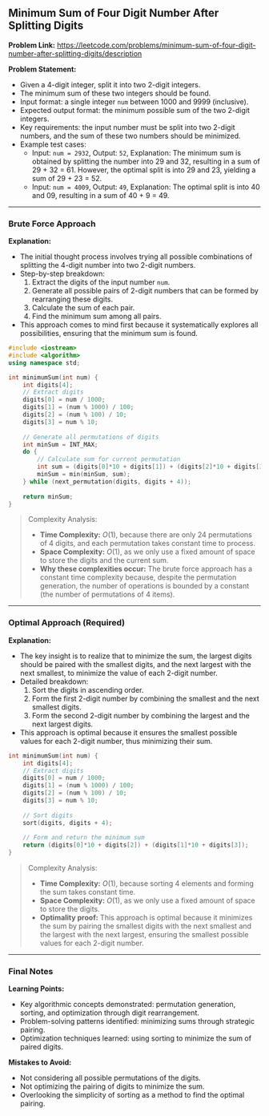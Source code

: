 ## Minimum Sum of Four Digit Number After Splitting Digits

**Problem Link:** https://leetcode.com/problems/minimum-sum-of-four-digit-number-after-splitting-digits/description

**Problem Statement:**
- Given a 4-digit integer, split it into two 2-digit integers.
- The minimum sum of these two integers should be found.
- Input format: a single integer `num` between 1000 and 9999 (inclusive).
- Expected output format: the minimum possible sum of the two 2-digit integers.
- Key requirements: the input number must be split into two 2-digit numbers, and the sum of these two numbers should be minimized.
- Example test cases:
  - Input: `num = 2932`, Output: `52`, Explanation: The minimum sum is obtained by splitting the number into 29 and 32, resulting in a sum of 29 + 32 = 61. However, the optimal split is into 29 and 23, yielding a sum of 29 + 23 = 52.
  - Input: `num = 4009`, Output: `49`, Explanation: The optimal split is into 40 and 09, resulting in a sum of 40 + 9 = 49.

---

### Brute Force Approach

**Explanation:**
- The initial thought process involves trying all possible combinations of splitting the 4-digit number into two 2-digit numbers.
- Step-by-step breakdown:
  1. Extract the digits of the input number `num`.
  2. Generate all possible pairs of 2-digit numbers that can be formed by rearranging these digits.
  3. Calculate the sum of each pair.
  4. Find the minimum sum among all pairs.
- This approach comes to mind first because it systematically explores all possibilities, ensuring that the minimum sum is found.

```cpp
#include <iostream>
#include <algorithm>
using namespace std;

int minimumSum(int num) {
    int digits[4];
    // Extract digits
    digits[0] = num / 1000;
    digits[1] = (num % 1000) / 100;
    digits[2] = (num % 100) / 10;
    digits[3] = num % 10;
    
    // Generate all permutations of digits
    int minSum = INT_MAX;
    do {
        // Calculate sum for current permutation
        int sum = (digits[0]*10 + digits[1]) + (digits[2]*10 + digits[3]);
        minSum = min(minSum, sum);
    } while (next_permutation(digits, digits + 4));
    
    return minSum;
}
```

> Complexity Analysis:
> - **Time Complexity:** $O(1)$, because there are only 24 permutations of 4 digits, and each permutation takes constant time to process.
> - **Space Complexity:** $O(1)$, as we only use a fixed amount of space to store the digits and the current sum.
> - **Why these complexities occur:** The brute force approach has a constant time complexity because, despite the permutation generation, the number of operations is bounded by a constant (the number of permutations of 4 items).

---

### Optimal Approach (Required)

**Explanation:**
- The key insight is to realize that to minimize the sum, the largest digits should be paired with the smallest digits, and the next largest with the next smallest, to minimize the value of each 2-digit number.
- Detailed breakdown:
  1. Sort the digits in ascending order.
  2. Form the first 2-digit number by combining the smallest and the next smallest digits.
  3. Form the second 2-digit number by combining the largest and the next largest digits.
- This approach is optimal because it ensures the smallest possible values for each 2-digit number, thus minimizing their sum.

```cpp
int minimumSum(int num) {
    int digits[4];
    // Extract digits
    digits[0] = num / 1000;
    digits[1] = (num % 1000) / 100;
    digits[2] = (num % 100) / 10;
    digits[3] = num % 10;
    
    // Sort digits
    sort(digits, digits + 4);
    
    // Form and return the minimum sum
    return (digits[0]*10 + digits[2]) + (digits[1]*10 + digits[3]);
}
```

> Complexity Analysis:
> - **Time Complexity:** $O(1)$, because sorting 4 elements and forming the sum takes constant time.
> - **Space Complexity:** $O(1)$, as we only use a fixed amount of space to store the digits.
> - **Optimality proof:** This approach is optimal because it minimizes the sum by pairing the smallest digits with the next smallest and the largest with the next largest, ensuring the smallest possible values for each 2-digit number.

---

### Final Notes

**Learning Points:**
- Key algorithmic concepts demonstrated: permutation generation, sorting, and optimization through digit rearrangement.
- Problem-solving patterns identified: minimizing sums through strategic pairing.
- Optimization techniques learned: using sorting to minimize the sum of paired digits.

**Mistakes to Avoid:**
- Not considering all possible permutations of the digits.
- Not optimizing the pairing of digits to minimize the sum.
- Overlooking the simplicity of sorting as a method to find the optimal pairing.